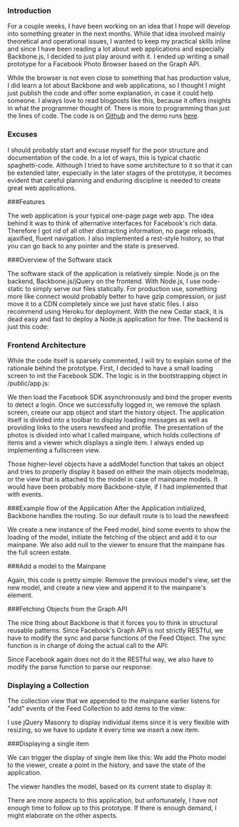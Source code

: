 ### Introduction

For a couple weeks, I have been working on an idea that I hope will develop into something greater in the next months. While that idea involved mainly theoretical and operational issues, I wanted to keep my practical skills inline and since I have been reading a lot about web applications and especially Backbone.js, I decided to just play around with it. I ended up writing a small prototype for a Facebook Photo Browser based on the Graph API.

While the browser is not even close to something that has production value, I did learn a lot about Backbone and web applications, so I thought I might just publish the code and offer some explanation, in case it could help someone. I always love to read blogposts like this, because it offers insights in what the programmer thought of. There is more to programming than just the lines of code. The code is on [Github](https://github.com/nambrot/Facebook-Photo-Browser) and the demo runs [here](http://fbphotobrowser.herokuapp.com/).

### Excuses

I should probably start and excuse myself for the poor structure and documentation of the code. In a lot of ways, this is typical chaotic spaghetti-code. Although I tried to have some architecture to it so that it can be extended later, especially in the later stages of the prototype, it becomes evident that careful planning and enduring discipline is needed to create great web applications.

###Features

The web application is your typical one-page page web app. The idea behind it was to think of alternative interfaces for Facebook's rich data. Therefore I got rid of all other distracting information, no page reloads, ajaxified, fluent navigation. I also implemented a rest-style history, so that you can go back to any pointer and the state is preserved.

###Overview of the Software stack

The software stack of the application is relatively simple: Node.js on the backend, Backbone.js/jQuery on the frontend. With Node.js, I use node-static to simply serve our files statically. For production use, something more like connect would probably better to have gzip compression, or just move it to a CDN completely since we just have static files. I also recommend using Heroku for deployment. With the new Cedar stack, it is dead easy and fast to deploy a Node.js application for free. The backend is just this code:

<script src="https://gist.github.com/1567200.js?file=gistfile1.js"></script>



### Frontend Architecture

While the code itself is sparsely commented, I will try to explain some of the rationale behind the prototype. First, I decided to have a small loading screen to init the Facebook SDK. The logic is in the bootstrapping object in /public/app.js:

<script src="https://gist.github.com/1567221.js"> </script>

We then load the Facebook SDK asynchronously and bind the proper events to detect a login. Once we successfully logged in, we remove the splash screen, create our app object and start the history object. The application itself is divided into a toolbar to display loading messages as well as providing links to the users newsfeed and profile. The presentation of the photos is divided into what I called mainpane, which holds collections of items and a viewer which displays a single item. I always ended up implementing a fullscreen view.

Those higher-level objects have a addModel function that takes an object and tries to properly display it based on eitheir the main objects modelmap, or the view that is attached to the model in case of mainpane models. It would have been probably more Backbone-style, if I had implemented that with events.

###Example flow of the Application
After the Application initialized, Backbone handles the routing. So our default route is to load the newsfeed:

<script src="https://gist.github.com/1567352.js"> </script>

We create a new instance of the Feed model, bind some events to show the loading of the model, initiate the fetching of the object and add it to our mainpane. We also add null to the viewer to ensure that the mainpane has the full screen estate.

###Add a model to the Mainpane

<script src="https://gist.github.com/1567385.js"> </script>

Again, this code is pretty simple: Remove the previous model's view, set the new model, and create a new view and append it to the mainpane's element.

###Fetching Objects from the Graph API

The nice thing about Backbone is that it forces you to think in structural reusable patterns. Since Facebook's Graph API is not strictly RESTful, we have to modify the sync and parse functions of the Feed Object. The sync function is in charge of doing the actual call to the API:

<script src="https://gist.github.com/1567438.js"> </script>

Since Facebook again does not do it the RESTful way, we also have to modify the parse function to parse our response:

<script src="https://gist.github.com/1567460.js"> </script>

### Displaying a Collection

The collection view that we appended to the mainpane earlier listens for "add" events of the Feed Collection to add items to the view:

<script src="https://gist.github.com/1567480.js"> </script>

I use jQuery Masonry to display individual items since it is very flexible with resizing, so we have to update it every time we insert a new item.

###Displaying a single item

We can trigger the display of single item like this: We add the Photo model to the viewer, create a point in the history, and save the state of the application.

<script src="https://gist.github.com/1567510.js"> </script>

The viewer handles the model, based on its current state to display it:

<script src="https://gist.github.com/1567546.js"> </script>

There are more aspects to this application, but unfortunately, I have not enough time to follow up to this prototype. If there is enough demand, I might elaborate on the other aspects.

